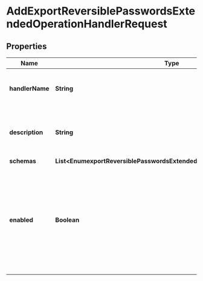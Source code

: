 

# AddExportReversiblePasswordsExtendedOperationHandlerRequest


## Properties

| Name | Type | Description | Notes |
|------------ | ------------- | ------------- | -------------|
|**handlerName** | **String** | Name of the new Extended Operation Handler |  |
|**description** | **String** | A description for this Extended Operation Handler |  [optional] |
|**schemas** | **List&lt;EnumexportReversiblePasswordsExtendedOperationHandlerSchemaUrn&gt;** |  |  |
|**enabled** | **Boolean** | Indicates whether the Extended Operation Handler is enabled (that is, whether the types of extended operations are allowed in the server). |  |



